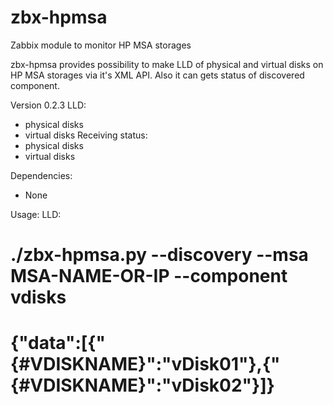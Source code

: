 # zbx-hpmsa
Zabbix module to monitor HP MSA storages

zbx-hpmsa provides possibility to make LLD of physical and virtual disks on HP MSA storages via it's XML API. Also it can gets status of discovered component.

Version 0.2.3
LLD:
  - physical disks 
  - virtual disks
Receiving status:
  - physical disks 
  - virtual disks

Dependencies:
  - None

Usage:
  LLD:
  # ./zbx-hpmsa.py --discovery --msa MSA-NAME-OR-IP --component vdisks
  # {"data":[{"{#VDISKNAME}":"vDisk01"},{"{#VDISKNAME}":"vDisk02"}]}
